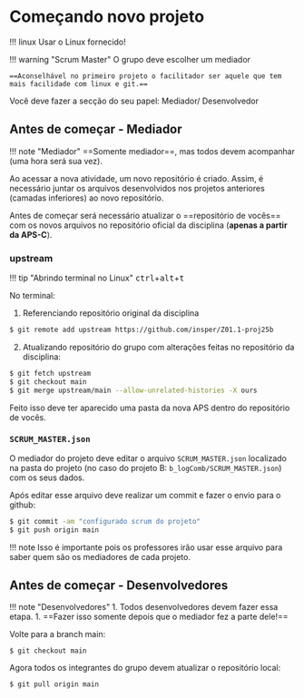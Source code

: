 # Começando novo projeto

!!! linux
    Usar o Linux fornecido!

!!! warning "Scrum Master"
    O grupo deve escolher um mediador
    
    ==Aconselhável no primeiro projeto o facilitador ser aquele que tem mais facilidade com linux e git.==

Você deve fazer a secção do seu papel: Mediador/ Desenvolvedor

## Antes de começar - Mediador

!!! note "Mediador"
    ==Somente mediador==, mas todos devem acompanhar (uma hora será sua vez).

Ao acessar a nova atividade, um novo repositório é criado. Assim, é necessário juntar os arquivos desenvolvidos nos projetos anteriores (camadas inferiores) ao novo repositório.

<!--
!!! tip "Abrindo terminal no Linux"
    <kbd>ctrl</kbd>+<kbd>alt</kbd>+<kbd>t</kbd>

No terminal:


``` bash
$ git remote add --fetch APS-a https://github.com/insper-classroom/aps-<projeto anterior>-<nome do grupo>
$ git merge --allow-unrelated-histories APS-a/main -X theirs
$ git remote remove APS-a
```
-->


Antes de começar será necessário atualizar o ==repositório de vocês== com os novos arquivos no repositório oficial da disciplina (**apenas a partir da APS-C**). 


### upstream

!!! tip "Abrindo terminal no Linux"
    <kbd>ctrl</kbd>+<kbd>alt</kbd>+<kbd>t</kbd>

No terminal:

1. Referenciando repositório original da disciplina

``` bash
$ git remote add upstream https://github.com/insper/Z01.1-proj25b
```

2. Atualizando repositório do grupo com alterações feitas no repositório da disciplina:

``` bash
$ git fetch upstream
$ git checkout main
$ git merge upstream/main --allow-unrelated-histories -X ours
```

Feito isso deve ter aparecido uma pasta da nova APS dentro do repositório de vocês.


<!--
### travis

!!! tip "Arquivos ocultos"
    No linux os arquivos que começam com `.` são ocultos, ou seja, eles não
    aparecem normalmente no gerenciador de arquivos ou no comando `ls`, para ver os arquivos ocultos:
    
    - No gerenciador de arquivos aperte <kbd>crtl</kbd>+<kbd>h</kbd> (*h de hide*)
    - `ls -a` (*onde -a indica all*)

Edite o arquivo `.travis.yml` localizado na raiz do repositório modificando o final do arquivo para ficar como:

``` yml
script:
   - python3 A-AmbienteDesenvolvimento/testeAmbienteDesenvolvimento.py
   - python3 B-LogicaCombinacional/testeLogicaCombinacional.py 
```

Agora vamos realizar um commit e submeter aos demais colegas do grupo as alterações:

```bash
$ git add .travis.yml
$ git commit -m "configurando travis para novo projeto"
```


### Actions

!!! tip "Arquivos ocultos"
    No linux os arquivos que começam com `.` são ocultos, ou seja, eles não
    aparecem normalmente no gerenciador de arquivos ou no comando `ls`, para ver os arquivos ocultos:
    
    - No gerenciador de arquivos aperte <kbd>crtl</kbd>+<kbd>h</kbd> (*h de hide*)
    - `ls -a` (*onde -a indica all*)

Edite o arquivo `actions.yml` localizado na pasta .github/workflows/ modificando o final do arquivo para ficar como:

!!! tip 
    Acrescentar o script do novo projeto ao final do arquivo.
    
``` yml
        cd b_logComb
        pytest -s
```

Agora vamos realizar um commit e submeter aos demais colegas do grupo as alterações:

```bash
$ git add .github/workflows/actions.yml
$ git commit -m "configurando actions para novo projeto"
```
-->

### `SCRUM_MASTER.json`

O mediador do projeto deve editar o arquivo `SCRUM_MASTER.json` localizado na pasta do projeto (no caso do projeto B: `b_logComb/SCRUM_MASTER.json`) com os seus dados.

Após editar esse arquivo deve realizar um commit e fazer o envio para o github:

```bash
$ git commit -am "configurado scrum do projeto"
$ git push origin main
```

!!! note
    Isso é importante pois os professores irão usar esse arquivo para saber quem são os mediadores de cada projeto.


## Antes de começar - Desenvolvedores

!!! note "Desenvolvedores"
    1. Todos desenvolvedores devem fazer essa etapa.
    1. ==Fazer isso somente depois que o mediador fez a parte dele!==

Volte para a branch main:

```
$ git checkout main
```

Agora todos os integrantes do grupo devem atualizar o repositório local:

```
$ git pull origin main
```
